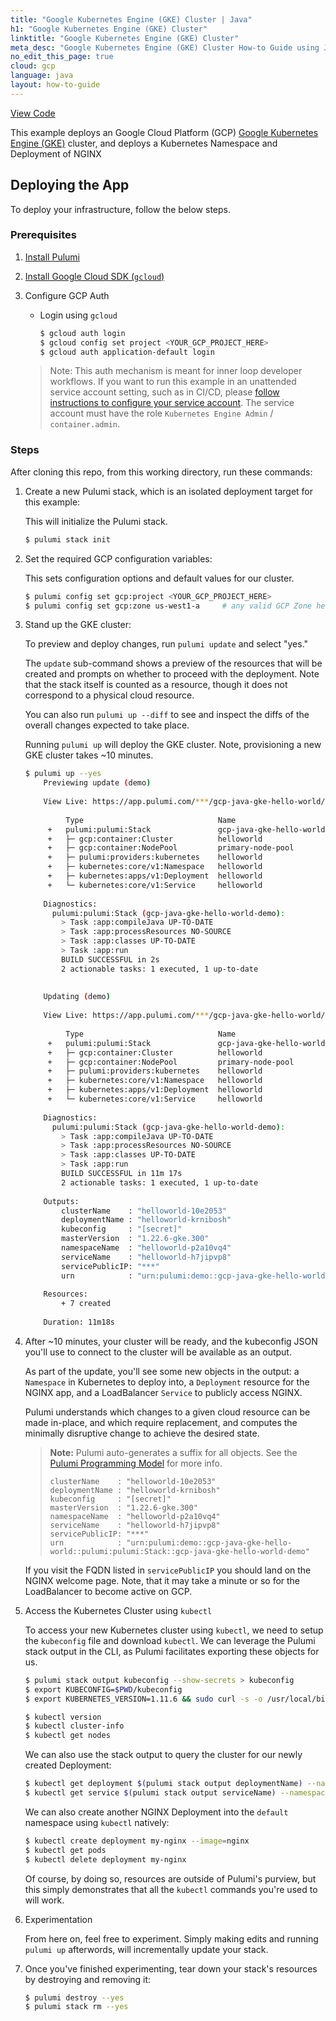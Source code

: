 ```yaml
---
title: "Google Kubernetes Engine (GKE) Cluster | Java"
h1: "Google Kubernetes Engine (GKE) Cluster"
linktitle: "Google Kubernetes Engine (GKE) Cluster"
meta_desc: "Google Kubernetes Engine (GKE) Cluster How-to Guide using Java"
no_edit_this_page: true
cloud: gcp
language: java
layout: how-to-guide
---
```


<!-- WARNING: this page was generated by a tool. Do not edit it by hand. -->
<!-- To change it, please see https://github.com/pulumi/docs/tree/master/tools/mktutorial. -->

<p class="mb-4 flex">
    <a class="flex flex-wrap items-center rounded text-xs text-white bg-blue-600 border-2 border-blue-600 px-2 mr-2 whitespace-no-wrap hover:text-white" style="height: 32px" href="https://github.com/pulumi/examples/tree/master/gcp-java-gke-hello-world" target="_blank">
        <span><i class="fab fa-github pr-2"></i> View Code</span>
    </a>
</p>


This example deploys an Google Cloud Platform (GCP) [Google Kubernetes Engine (GKE)](https://cloud.google.com/kubernetes-engine/) cluster, and deploys a Kubernetes Namespace and Deployment of NGINX

## Deploying the App

To deploy your infrastructure, follow the below steps.

### Prerequisites

1. [Install Pulumi](https://www.pulumi.com/docs/get-started/install/)
1. [Install Google Cloud SDK (`gcloud`)](https://cloud.google.com/sdk/docs/downloads-interactive)
1. Configure GCP Auth

    * Login using `gcloud`

        ```bash
        $ gcloud auth login
        $ gcloud config set project <YOUR_GCP_PROJECT_HERE>
        $ gcloud auth application-default login
        ```
   > Note: This auth mechanism is meant for inner loop developer
   > workflows. If you want to run this example in an unattended service
   > account setting, such as in CI/CD, please [follow instructions to
   > configure your service account](https://www.pulumi.com/docs/intro/cloud-providers/gcp/setup/). The
   > service account must have the role `Kubernetes Engine Admin` / `container.admin`.

### Steps

After cloning this repo, from this working directory, run these commands:

1. Create a new Pulumi stack, which is an isolated deployment target for this example:

   This will initialize the Pulumi stack.

    ```bash
    $ pulumi stack init
    ```

1. Set the required GCP configuration variables:

   This sets configuration options and default values for our cluster.

    ```bash
    $ pulumi config set gcp:project <YOUR_GCP_PROJECT_HERE>
    $ pulumi config set gcp:zone us-west1-a     # any valid GCP Zone here
    ```

1. Stand up the GKE cluster:

   To preview and deploy changes, run `pulumi update` and select "yes."

   The `update` sub-command shows a preview of the resources that will be created
   and prompts on whether to proceed with the deployment. Note that the stack
   itself is counted as a resource, though it does not correspond
   to a physical cloud resource.

   You can also run `pulumi up --diff` to see and inspect the diffs of the
   overall changes expected to take place.

   Running `pulumi up` will deploy the GKE cluster. Note, provisioning a
   new GKE cluster takes ~10 minutes.

    ```bash
    $ pulumi up --yes
        Previewing update (demo)
        
        View Live: https://app.pulumi.com/***/gcp-java-gke-hello-world/demo/previews/2d73ed89-a034-4d78-8e63-806fdc81a25b
        
             Type                              Name                           Plan       Info
         +   pulumi:pulumi:Stack               gcp-java-gke-hello-world-demo  create     6 messages
         +   ├─ gcp:container:Cluster          helloworld                     create     
         +   ├─ gcp:container:NodePool         primary-node-pool              create     
         +   ├─ pulumi:providers:kubernetes    helloworld                     create     
         +   ├─ kubernetes:core/v1:Namespace   helloworld                     create     
         +   ├─ kubernetes:apps/v1:Deployment  helloworld                     create     
         +   └─ kubernetes:core/v1:Service     helloworld                     create     
         
        Diagnostics:
          pulumi:pulumi:Stack (gcp-java-gke-hello-world-demo):
            > Task :app:compileJava UP-TO-DATE
            > Task :app:processResources NO-SOURCE
            > Task :app:classes UP-TO-DATE
            > Task :app:run
            BUILD SUCCESSFUL in 2s
            2 actionable tasks: 1 executed, 1 up-to-date
         
        
        Updating (demo)
        
        View Live: https://app.pulumi.com/***/gcp-java-gke-hello-world/demo/updates/1
        
             Type                              Name                           Status      Info
         +   pulumi:pulumi:Stack               gcp-java-gke-hello-world-demo  created     30 messages
         +   ├─ gcp:container:Cluster          helloworld                     created     
         +   ├─ gcp:container:NodePool         primary-node-pool              created     
         +   ├─ pulumi:providers:kubernetes    helloworld                     created     
         +   ├─ kubernetes:core/v1:Namespace   helloworld                     created     
         +   ├─ kubernetes:apps/v1:Deployment  helloworld                     created     
         +   └─ kubernetes:core/v1:Service     helloworld                     created     
         
        Diagnostics:
          pulumi:pulumi:Stack (gcp-java-gke-hello-world-demo):
            > Task :app:compileJava UP-TO-DATE
            > Task :app:processResources NO-SOURCE
            > Task :app:classes UP-TO-DATE
            > Task :app:run
            BUILD SUCCESSFUL in 11m 17s
            2 actionable tasks: 1 executed, 1 up-to-date
         
        Outputs:
            clusterName    : "helloworld-10e2053"
            deploymentName : "helloworld-krnibosh"
            kubeconfig     : "[secret]"
            masterVersion  : "1.22.6-gke.300"
            namespaceName  : "helloworld-p2a10vq4"
            serviceName    : "helloworld-h7jipvp8"
            servicePublicIP: "***"
            urn            : "urn:pulumi:demo::gcp-java-gke-hello-world::pulumi:pulumi:Stack::gcp-java-gke-hello-world-demo"
        
        Resources:
            + 7 created
        
        Duration: 11m18s
    ```

1. After ~10 minutes, your cluster will be ready, and the kubeconfig JSON you'll use to connect to the cluster will
   be available as an output.

   As part of the update, you'll see some new objects in the output: a
   `Namespace` in Kubernetes to deploy into, a `Deployment` resource for
   the NGINX app, and a LoadBalancer `Service` to publicly access NGINX.

   Pulumi understands which changes to a given cloud resource can be made
   in-place, and which require replacement, and computes
   the minimally disruptive change to achieve the desired state.

   > **Note:** Pulumi auto-generates a suffix for all objects.
   > See the [Pulumi Programming Model](https://www.pulumi.com/docs/intro/concepts/resources/#autonaming) for more info.
   >
   > ```
   > clusterName    : "helloworld-10e2053"
   > deploymentName : "helloworld-krnibosh"
   > kubeconfig     : "[secret]"
   > masterVersion  : "1.22.6-gke.300"
   > namespaceName  : "helloworld-p2a10vq4"
   > serviceName    : "helloworld-h7jipvp8"
   > servicePublicIP: "***"
   > urn            : "urn:pulumi:demo::gcp-java-gke-hello-world::pulumi:pulumi:Stack::gcp-java-gke-hello-world-demo"
   > ```

   If you visit the FQDN listed in `servicePublicIP` you should land on the
   NGINX welcome page. Note, that it may take a minute or so for the
   LoadBalancer to become active on GCP.

1. Access the Kubernetes Cluster using `kubectl`

   To access your new Kubernetes cluster using `kubectl`, we need to setup the
   `kubeconfig` file and download `kubectl`. We can leverage the Pulumi
   stack output in the CLI, as Pulumi facilitates exporting these objects for us.

    ```bash
    $ pulumi stack output kubeconfig --show-secrets > kubeconfig
    $ export KUBECONFIG=$PWD/kubeconfig
    $ export KUBERNETES_VERSION=1.11.6 && sudo curl -s -o /usr/local/bin/kubectl https://storage.googleapis.com/kubernetes-release/release/v${KUBERNETES_VERSION}/bin/linux/amd64/kubectl && sudo chmod +x /usr/local/bin/kubectl

    $ kubectl version
    $ kubectl cluster-info
    $ kubectl get nodes
    ```

   We can also use the stack output to query the cluster for our newly created Deployment:

    ```bash
    $ kubectl get deployment $(pulumi stack output deploymentName) --namespace=$(pulumi stack output namespaceName)
    $ kubectl get service $(pulumi stack output serviceName) --namespace=$(pulumi stack output namespaceName)
    ```

   We can also create another NGINX Deployment into the `default` namespace using
   `kubectl` natively:

    ```bash
    $ kubectl create deployment my-nginx --image=nginx
    $ kubectl get pods
    $ kubectl delete deployment my-nginx
    ```

   Of course, by doing so, resources are outside of Pulumi's purview, but this simply
   demonstrates that all the `kubectl` commands you're used to will work.

1. Experimentation

   From here on, feel free to experiment. Simply making edits and running `pulumi up` afterwords, will incrementally update your stack.


1. Once you've finished experimenting, tear down your stack's resources by destroying and removing it:

    ```bash
    $ pulumi destroy --yes
    $ pulumi stack rm --yes
    ```
